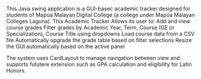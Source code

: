 This Java swing application is a GUI-basec academic tracker designed for students of Mapúa Malayan Digital College (a college under Mapúa Malayan Colleges Laguna). 
This Academic Tracker Allows its user to:
Add and view course grades
Filter grades by Academic Year, Term, Course (GE or Specialization), Course Title using dropdowns
Load course data from a CSV file
Automatically upgrade the grade table based on filter selections
Resize the GUI automatically based on the active panel

The system uses CardLayout to manage navigation between view and supports fututere extension such as GPA calculation and eligibility for Latin Honors.
